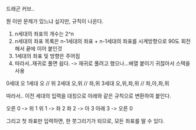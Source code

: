 드래곤 커브..

뭔 이딴 문제가 있느냐 싶지만, 규칙이 나온다.

1. n세대의 좌표의 개수는 2^n
2. n세대의 좌표 목록은 n-1세대의 좌표 + n-1세대의 좌표를 시계방향으로 90도 회전해서 끝에 이어 붙인것
3. 1세대의 좌표 및 방향은 주어짐
4. 따라서..재귀로 풀면 쉽다. -> 재귀로 풀려고 했으나...배열 붙이기 귀찮아서 스택을 사용

0세대 오
1세대 오 // 위
2세대 오,위 // 좌,위
3세대 오,위,좌,위 // 좌,아,좌,위

따라서.. 이전 세대의 입력을 대칭으로 아래와 같은 규칙으로 변환하여 붙인다.

오른 0 -> 위 1
위 1 -> 좌 2
좌 2 -> 아 3
아래 3 -> 오른 0

그리고 첫 좌표만 입력하면, 한 붓그리기가 되므로, 모든 좌표를 딸 수 있다.


